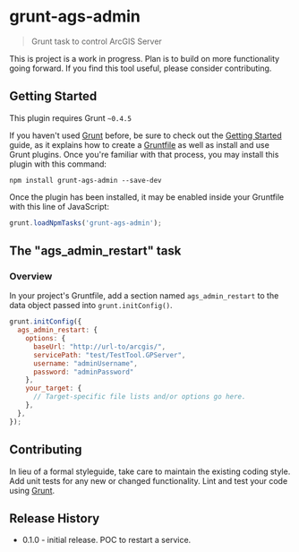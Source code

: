 # grunt-ags-admin

> Grunt task to control ArcGIS Server

This is project is a work in progress. Plan is to build on more functionality going forward. If you find this tool useful, please consider contributing.

## Getting Started
This plugin requires Grunt `~0.4.5`

If you haven't used [Grunt](http://gruntjs.com/) before, be sure to check out the [Getting Started](http://gruntjs.com/getting-started) guide, as it explains how to create a [Gruntfile](http://gruntjs.com/sample-gruntfile) as well as install and use Grunt plugins. Once you're familiar with that process, you may install this plugin with this command:

```shell
npm install grunt-ags-admin --save-dev
```

Once the plugin has been installed, it may be enabled inside your Gruntfile with this line of JavaScript:

```js
grunt.loadNpmTasks('grunt-ags-admin');
```

## The "ags_admin_restart" task

### Overview
In your project's Gruntfile, add a section named `ags_admin_restart` to the data object passed into `grunt.initConfig()`.

```js
grunt.initConfig({
  ags_admin_restart: {
    options: {
      baseUrl: "http://url-to/arcgis/",
      servicePath: "test/TestTool.GPServer",
      username: "adminUsername",
      password: "adminPassword"
    },
    your_target: {
      // Target-specific file lists and/or options go here.
    },
  },
});
```

## Contributing
In lieu of a formal styleguide, take care to maintain the existing coding style. Add unit tests for any new or changed functionality. Lint and test your code using [Grunt](http://gruntjs.com/).

## Release History
 * 0.1.0 - initial release. POC to restart a service.
